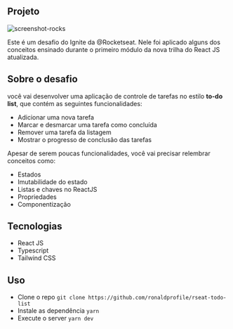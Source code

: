 ## Projeto

![screenshot-rocks](https://user-images.githubusercontent.com/81709922/183501385-847f04f7-6c32-4008-8a69-0915aee28d83.png)

Este é um desafio do Ignite da @Rocketseat. Nele foi aplicado alguns dos conceitos ensinado durante o primeiro módulo da nova 
trilha do React JS atualizada.

##  Sobre o desafio

você vai desenvolver uma aplicação de controle de tarefas no estilo **to-do list**, que contém as seguintes funcionalidades:

- Adicionar uma nova tarefa
- Marcar e desmarcar uma tarefa como concluída
- Remover uma tarefa da listagem
- Mostrar o progresso de conclusão das tarefas

Apesar de serem poucas funcionalidades, você vai precisar relembrar conceitos como:

- Estados
- Imutabilidade do estado
- Listas e chaves no ReactJS
- Propriedades
- Componentização

## Tecnologias

- React JS
- Typescript
- Tailwind CSS

## Uso

- Clone o repo `git clone https://github.com/ronaldprofile/rseat-todo-list`
- Instale as dependência `yarn`
- Execute o server `yarn dev`
